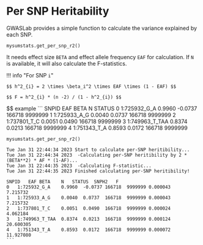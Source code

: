 # Per SNP Heritability

GWASLab provides a simple function to calculate the variance explained by each SNP.

```
mysumstats.get_per_snp_r2()
```

It needs effect size `BETA` and effect allele frequency `EAF` for calculation.
If `N` is available, it will also calculate the F-statistics.


!!! info "For SNP `i`" 

    $$ h^2_{i} = 2 \times \beta_i^2 \times EAF \times (1 - EAF) $$

    $$ F = h^2_{i} * (n -2) / (1 - h^2_{i}) $$

$$ example
    ```
    SNPID	EAF	BETA	N	STATUS
    0	1:725932_G_A	0.9960	-0.0737	166718	9999999
    1	1:725933_A_G	0.0040	0.0737	166718	9999999
    2	1:737801_T_C	0.0051	0.0490	166718	9999999
    3	1:749963_T_TAA	0.8374	0.0213	166718	9999999
    4	1:751343_T_A	0.8593	0.0172	166718	9999999
    
    mysumstats.get_per_snp_r2()
    
    Tue Jan 31 22:44:34 2023 Start to calculate per-SNP heritibility...
    Tue Jan 31 22:44:34 2023  -Calculating per-SNP heritibility by 2 * (BETA**2) * AF * (1-AF)...
    Tue Jan 31 22:44:35 2023  -Calculating F-statistic...
    Tue Jan 31 22:44:35 2023 Finished calculating per-SNP heritibility!
    
    SNPID	EAF	BETA	N	STATUS	SNPH2	F
    0	1:725932_G_A	0.9960	-0.0737	166718	9999999	0.000043	7.215732
    1	1:725933_A_G	0.0040	0.0737	166718	9999999	0.000043	7.215732
    2	1:737801_T_C	0.0051	0.0490	166718	9999999	0.000024	4.062184
    3	1:749963_T_TAA	0.8374	0.0213	166718	9999999	0.000124	20.600305
    4	1:751343_T_A	0.8593	0.0172	166718	9999999	0.000072	11.927080
    ```